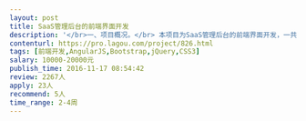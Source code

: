 ```yaml
---                
layout: post       
title: SaaS管理后台的前端界面开发           
description: '</br>一、项目概况。</br> 本项目为SaaS管理后台的前端界面开发，一共有两个管理后台：企业管理后台和运营管理后台。已经有UI设计稿，任务需要将UI设计稿完整还原重构为前端页面，并实现前后端的数据交互。</br></br>二、主要任务</br> 1、将UI设计稿完整还原重构为前端页面；</br> 2、实现前后端的数据交互</br></br>三、管理后台的主要功能点和页面数量</br> 1、典型管理后台的页面举例：用户管理、模板管理、呈现数据报表（无图）、通知消息等。布局为左右结构，左侧为菜单，右侧为功能操作区</br> 2、两个后台的页面数量总共有77个。</br></br>四、人员要求</br> 1、web布局排版技能熟练；</br> 2、对大量数据前后端交互有丰富经验，熟悉angular、jquery或Vue</br> 3、主动沟通积极性强，愿意倾听</br> 4、工作效率高，手快</br> 5、优先考虑深圳的专家</br></br>五、支持</br> 1、专人对接，即时响应</br> 2、提供前后台的数据通信接口文档</br>'     
contenturl: https://pro.lagou.com/project/826.html      
tags: [前端开发,AngularJS,Bootstrap,jQuery,CSS3]            
salary: 10000-20000元          
publish_time: 2016-11-17 08:54:42         
review: 2267人                   
apply: 23人                   
recommend: 5人                   
time_range: 2-4周              
---                 
```

